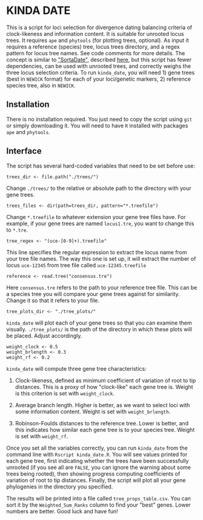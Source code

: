 # KINDA DATE
This is a script for loci selection for divergence dating balancing criteria of clock-likeness and information content. It is suitable for unrooted locus trees. It requires `ape` and `phytools` (for plotting trees, optional). As input it requires a reference (species) tree, locus trees directory, and a regex pattern for locus tree names. See code comments for more details. The concept is similar to ["SortaDate"](https://github.com/FePhyFoFum/SortaDate), described [here](https://doi.org/10.1371/journal.pone.0197433), but this script has fewer dependencies, can be used with unrooted trees, and correctly weighs the three locus selection criteria. To run `kinda_date`, you will need 1) gene trees (best in `NEWICK` format) for each of your loci/genetic markers, 2) reference species tree, also in `NEWICK`.

## Installation
There is no installation required. You just need to copy the script using `git` or simply downloading it. You will need to have `R` installed with packages `ape` and `phytools`.

## Interface
The script has several hard-coded variables that need to be set before use:
```
trees_dir <- file.path("./trees/")
```
Change `./trees/` to the relative or absolute path to the directory with your gene trees.
```
trees_files <- dir(path=trees_dir, pattern="*.treefile")
``` 
Change `*.treefile` to whatever extension your gene tree files have. For example, if your gene trees are named `locus1.tre`, you want to change this to `*.tre`.
```
tree_regex <- "(uce-[0-9]+).treefile"
```
This line specifies the regular expression to extract the locus name from your tree file names. The way this one is set up, it will extract the number of locus `uce-12345` from tree file called `uce-12345.treefile`
```
reference <- read.tree("consensus.tre")
```
Here `consensus.tre` refers to the path to your reference tree file. This can be a species tree you will compare your gene trees against for similarity. Change it so that it refers to your file.
```
tree_plots_dir <- "./tree_plots/"
``` 
`kinda_date` will plot each of your gene trees so that you can examine them visually. `./tree_plots/` is the path of the directory in which these plots will be placed. Adjust accordingly.
```
weight_clock <- 0.5
weight_brlength <- 0.3
weight_rf <- 0.2
```
`kinda_date` will compute three gene tree characteristics: 

1) Clock-likeness, defined as minimum coefficient of variation of root to tip distances. This is a proxy of how "clock-like" each gene tree is. Weight is this criterion is set with `weight_clock`.

2) Average branch length. Higher is better, as we want to select loci with some information content. Weight is set with `weight_brlength`.

3) Robinson-Foulds distances to the reference tree. Lower is better, and this indicates how similar each gene tree is to your species tree. Weight is set with `weight_rf`.

Once you set all the variables correctly, you can run `kinda_date` from the command line with `Rscript kinda_date.R`. You will see values printed for each gene tree, first indicating whether the trees have been successfully unrooted (if you see all are `FALSE`, you can ignore the warning about some trees being rooted), then showing progress computing coefficients of variation of root to tip distances. Finally, the script will plot all your gene phylogenies in the directory you specified.

The results will be printed into a file called `tree_props_table.csv`. You can sort it by the `Weighted_Sum_Ranks` column to find your "best" genes. Lower numbers are better. Good luck and have fun!